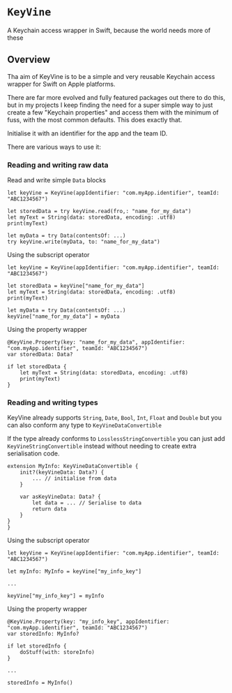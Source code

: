 # ``KeyVine``

A Keychain access wrapper in Swift, because the world needs more of these

## Overview

Tha aim of KeyVine is to be a simple and very reusable Keychain access wrapper for Swift on Apple platforms.

There are far more evolved and fully featured packages out there to do this, but in my projects I keep finding the need for a super simple way to just create a few "Keychain properties" and access them with the minimum of fuss, with the most common defaults. This does exactly that.

Initialise it with an identifier for the app and the team ID.

There are various ways to use it:

### Reading and writing raw data

Read and write simple `Data` blocks

```
let keyVine = KeyVine(appIdentifier: "com.myApp.identifier", teamId: "ABC1234567")

let storedData = try keyVine.read(fro,: "name_for_my_data")
let myText = String(data: storedData, encoding: .utf8)
print(myText)

let myData = try Data(contentsOf: ...)
try keyVine.write(myData, to: "name_for_my_data")
```

Using the subscript operator

```
let keyVine = KeyVine(appIdentifier: "com.myApp.identifier", teamId: "ABC1234567")

let storedData = keyVine["name_for_my_data"]
let myText = String(data: storedData, encoding: .utf8)
print(myText)

let myData = try Data(contentsOf: ...)
keyVine["name_for_my_data"] = myData
```

Using the property wrapper

```
@KeyVine.Property(key: "name_for_my_data", appIdentifier: "com.myApp.identifier", teamId: "ABC1234567")
var storedData: Data?

if let storedData {
    let myText = String(data: storedData, encoding: .utf8)
    print(myText)
}
```

### Reading and writing types

KeyVine already supports `String`, `Date`, `Bool`, `Int`, `Float` and `Double` but you can also conform any type to `KeyVineDataConvertible`

If the type already conforms to `LosslessStringConvertible` you can just add `KeyVineStringConvertible` instead without needing to create extra serialisation code.

```
extension MyInfo: KeyVineDataConvertible {
    init?(keyVineData: Data?) {
        ... // initialise from data
    }
    
    var asKeyVineData: Data? {
        let data = ... // Serialise to data
        return data
    }
}
}
```

Using the subscript operator

```
let keyVine = KeyVine(appIdentifier: "com.myApp.identifier", teamId: "ABC1234567")

let myInfo: MyInfo = keyVine["my_info_key"]

...

keyVine["my_info_key"] = myInfo
```

Using the property wrapper

```
@KeyVine.Property(key: "my_info_key", appIdentifier: "com.myApp.identifier", teamId: "ABC1234567")
var storedInfo: MyInfo?

if let storedInfo {
    doStuff(with: storeInfo)
}

...

storedInfo = MyInfo()
```
